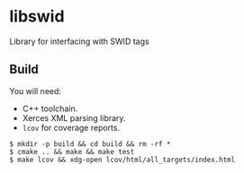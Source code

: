 # libswid
Library for interfacing with SWID tags

## Build

You will need:
* C++ toolchain.
* Xerces XML parsing library.
* `lcov` for coverage reports.

```
$ mkdir -p build && cd build && rm -rf *
$ cmake .. && make && make test
$ make lcov && xdg-open lcov/html/all_targets/index.html
```
